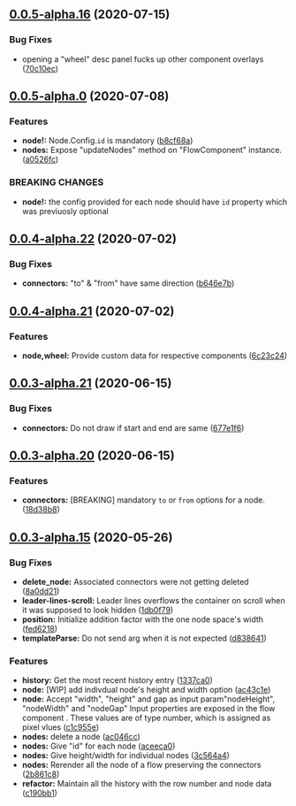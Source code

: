 ## [0.0.5-alpha.16](https://github.com/stagefright5/ng-flow/compare/0.0.5-alpha.0...0.0.5-alpha.16) (2020-07-15)


### Bug Fixes

* opening a "wheel" desc panel fucks up other component overlays ([70c10ec](https://github.com/stagefright5/ng-flow/commit/70c10ec23230a500e8f9da71f221d216db655bd6))



## [0.0.5-alpha.0](https://github.com/stagefright5/ng-flow/compare/0.0.4-alpha.22...0.0.5-alpha.0) (2020-07-08)


### Features

* **node!:** Node.Config.`id` is mandatory ([b8cf68a](https://github.com/stagefright5/ng-flow/commit/b8cf68a23fbca20727638c746eadbc34d82ad450))
* **nodes:** Expose "updateNodes" method on "FlowComponent" instance. ([a0526fc](https://github.com/stagefright5/ng-flow/commit/a0526fca3ea820c333c56ce6c38b574e6371a1fb))


### BREAKING CHANGES

* **node!:** the config provided for each node should have `id` property which was previuosly optional



## [0.0.4-alpha.22](https://github.com/stagefright5/ng-flow/compare/0.0.4-alpha.21...0.0.4-alpha.22) (2020-07-02)


### Bug Fixes

* **connectors:** "to" & "from" have same direction ([b646e7b](https://github.com/stagefright5/ng-flow/commit/b646e7bc192d475b831513ed405701b65ecf6665))



## [0.0.4-alpha.21](https://github.com/stagefright5/ng-flow/compare/0.0.3-alpha.21...0.0.4-alpha.21) (2020-07-02)


### Features

* **node,wheel:** Provide custom data for respective components ([6c23c24](https://github.com/stagefright5/ng-flow/commit/6c23c245bec63dd73d94f86b1b04fadfaf4282fa))



## [0.0.3-alpha.21](https://github.com/stagefright5/ng-flow/compare/0.0.3-alpha.20...0.0.3-alpha.21) (2020-06-15)


### Bug Fixes

* **connectors:** Do not draw if start and end are same ([677e1f6](https://github.com/stagefright5/ng-flow/commit/677e1f684b58dff84e47762507ac537fb8fdfed8))



## [0.0.3-alpha.20](https://github.com/stagefright5/ng-flow/compare/0.0.3-alpha.15...0.0.3-alpha.20) (2020-06-15)


### Features

* **connectors:** [BREAKING] mandatory `to` or `from` options for a node. ([18d38b8](https://github.com/stagefright5/ng-flow/commit/18d38b81e3df9aa4afc1bdf9b74b0bb1f827c280))



## [0.0.3-alpha.15](https://github.com/stagefright5/ng-flow/compare/ac046cc45a2e6c7681df36e67d377cb91ffe09b5...0.0.3-alpha.15) (2020-05-26)


### Bug Fixes

* **delete_node:** Associated connectors were not getting deleted ([8a0dd21](https://github.com/stagefright5/ng-flow/commit/8a0dd214e20d8d16f0aac7664411a907e4960396))
* **leader-lines-scroll:** Leader lines overflows the container on scroll when it was supposed to look hidden ([1db0f79](https://github.com/stagefright5/ng-flow/commit/1db0f7953a659f81fc84097abcdf51077624c2fa))
* **position:** Initialize addition factor with the one node space's width ([fed6218](https://github.com/stagefright5/ng-flow/commit/fed6218234594bc52b24a2f04e6242e9ab3c3281))
* **templateParse:** Do not send arg when it is not expected ([d838641](https://github.com/stagefright5/ng-flow/commit/d83864121576b9784f880eb2dcfefef6f138b62e))


### Features

* **history:** Get the most recent history entry ([1337ca0](https://github.com/stagefright5/ng-flow/commit/1337ca0de29a0ef6fbc1714327e437e4fd1a3971))
* **node:** [WIP] add indivdual node's height and width option ([ac43c1e](https://github.com/stagefright5/ng-flow/commit/ac43c1e4c20a18b61d70ba1dff82db000ed451c3))
* **node:** Accept "width", "height" and gap as input param"nodeHeight", "nodeWidth" and "nodeGap" Input properties are exposed in the flow component . These values are of type number, which is assigned as pixel vlues ([c1c955e](https://github.com/stagefright5/ng-flow/commit/c1c955ecc15657d1fafcc9cd0c5cd167e5403144))
* **nodes:** delete a node ([ac046cc](https://github.com/stagefright5/ng-flow/commit/ac046cc45a2e6c7681df36e67d377cb91ffe09b5))
* **nodes:** Give "id" for each node ([aceeca0](https://github.com/stagefright5/ng-flow/commit/aceeca04212388ce1f59e42b4612f2af899d48ad))
* **nodes:** Give height/width for individual nodes ([3c564a4](https://github.com/stagefright5/ng-flow/commit/3c564a45f57cc95e212fe4c8956e9ccd930b9b2f))
* **nodes:** Rerender all the node of a flow preserving the connectors ([2b861c8](https://github.com/stagefright5/ng-flow/commit/2b861c818bf55eccfe4d1fd0d3089bb1e7c3e6ea))
* **refactor:** Maintain all the history with the row number and node data ([c190bb1](https://github.com/stagefright5/ng-flow/commit/c190bb195cc988c0fa6a8ab24fc4541f3a6a6a8b))



